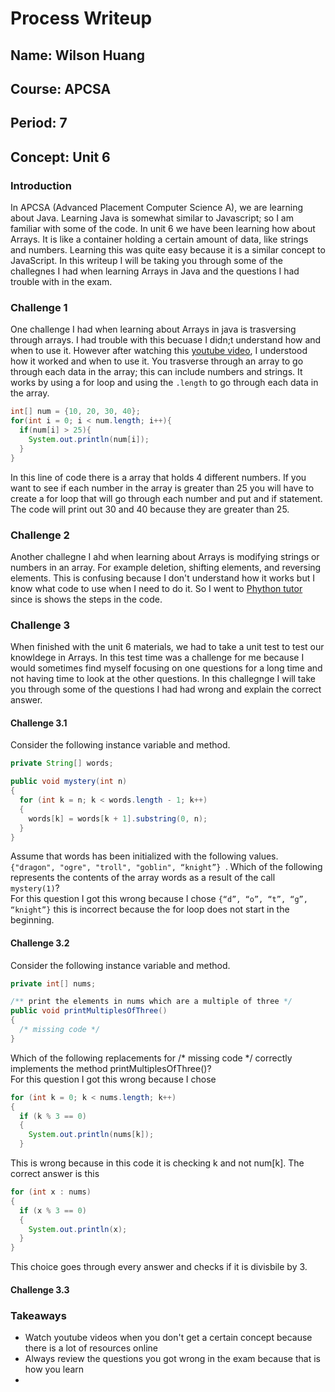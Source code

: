 # Process Writeup

## Name: Wilson Huang
## Course: APCSA
## Period: 7
## Concept: Unit 6

### Introduction
In APCSA (Advanced Placement Computer Science A), we are learning about Java. Learning Java is somewhat similar to Javascript; so I am familiar with some of the code. In unit 6 we have been learning how about Arrays. It is like a container holding a certain amount of data, like strings and numbers. Learning this was quite easy because it is a similar concept to JavaScript. In this writeup I will be taking you through some of the challegnes I had when learning Arrays in Java and the questions I had trouble with in the exam. 

### Challenge 1
One challenge I had when learning about Arrays in java is trasversing through arrays. I had trouble with this becuase I didn;t understand how and when to use it. However after watching this [youtube video](https://www.youtube.com/watch?v=A31qPGH43Gw), I understood how it worked and when to use it. You trasverse through an array to go through each data in the array; this can include numbers and strings. It works by using a for loop and using the `.length` to go through each data in the array.
```Java
int[] num = {10, 20, 30, 40};
for(int i = 0; i < num.length; i++){
  if(num[i] > 25){
    System.out.println(num[i]);
  }
}
```
In this line of code there is a array that holds 4 different numbers. If you want to see if each number in the array is greater than 25 you will have to create a for loop that will go through each number and put and if statement. The code will print out 30 and 40 because they are greater than 25. 

### Challenge 2
Another challegne I ahd when learning about Arrays is modifying strings or numbers in an array. For example deletion, shifting elements, and reversing elements. This is confusing because I don't understand how it works but I know what code to use when I need to do it. So I went to [Phython tutor](https://pythontutor.com/visualize.html#mode=edit) since is shows the steps in the code. 



### Challenge 3
When finished with the unit 6 materials, we had to take a unit test to test our knowldege in Arrays. In this test time was a challenge for me because I would sometimes find myself focusing on one questions for a long time and not having time to look at the other questions. In this challegnge I will take you through some of the questions I had had wrong and explain the correct answer. 

#### Challenge 3.1
Consider the following instance variable and method.
```Java
private String[] words;

public void mystery(int n)
{
  for (int k = n; k < words.length - 1; k++)
  {
    words[k] = words[k + 1].substring(0, n);
  }
}
```
Assume that words has been initialized with the following values. `{"dragon", "ogre", "troll", "goblin", “knight”} `. Which of the following represents the contents of the array words as a result of the call `mystery(1)`?
<br>For this question I got this wrong because I chose `{“d”, “o”, “t”, “g”, “knight”}` this is incorrect because the for loop does not start in the beginning.</br>

#### Challenge 3.2
Consider the following instance variable and method.
```java
private int[] nums;

/** print the elements in nums which are a multiple of three */
public void printMultiplesOfThree()
{
  /* missing code */
}
```
Which of the following replacements for /* missing code */ correctly implements the method printMultiplesOfThree()?
<br>For this question I got this wrong because I chose</br>
```java
for (int k = 0; k < nums.length; k++)
{
  if (k % 3 == 0)
  {
    System.out.println(nums[k]);
  }
```
This is wrong because in this code it is checking k and not num[k]. The correct answer is this
```java
for (int x : nums)
{
  if (x % 3 == 0)
  {
    System.out.println(x);
  }
}
```
This choice goes through every answer and checks if it is divisbile by 3.
#### Challenge 3.3



### Takeaways 
* Watch youtube videos when you don't get a certain concept because there is a lot of resources online
* Always review the questions you got wrong in the exam because that is how you learn
* 







